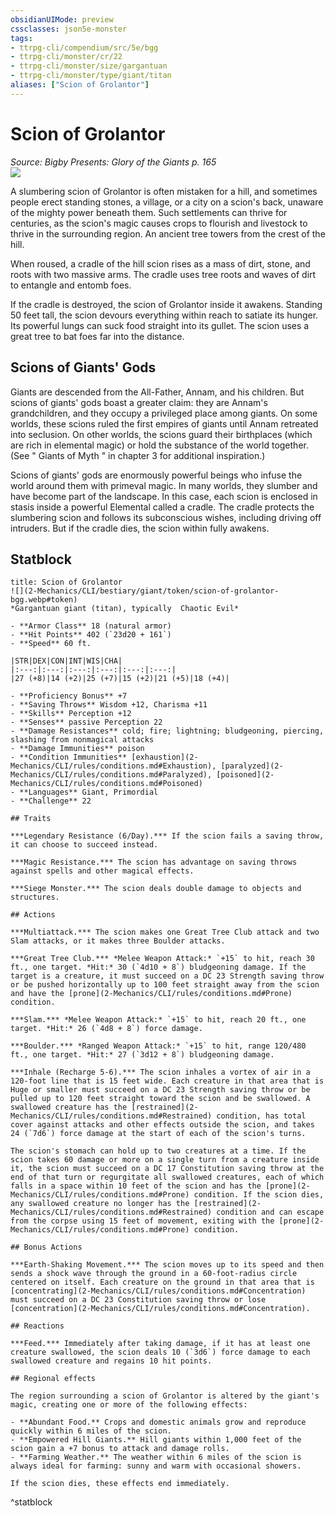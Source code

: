 ```yaml
---
obsidianUIMode: preview
cssclasses: json5e-monster
tags:
- ttrpg-cli/compendium/src/5e/bgg
- ttrpg-cli/monster/cr/22
- ttrpg-cli/monster/size/gargantuan
- ttrpg-cli/monster/type/giant/titan
aliases: ["Scion of Grolantor"]
---
```

# Scion of Grolantor
*Source: Bigby Presents: Glory of the Giants p. 165*  
![](2-Mechanics/CLI/bestiary/giant/img/scion-of-grolantor.webp#right)

A slumbering scion of Grolantor is often mistaken for a hill, and sometimes people erect standing stones, a village, or a city on a scion's back, unaware of the mighty power beneath them. Such settlements can thrive for centuries, as the scion's magic causes crops to flourish and livestock to thrive in the surrounding region. An ancient tree towers from the crest of the hill.

When roused, a cradle of the hill scion rises as a mass of dirt, stone, and roots with two massive arms. The cradle uses tree roots and waves of dirt to entangle and entomb foes.

If the cradle is destroyed, the scion of Grolantor inside it awakens. Standing 50 feet tall, the scion devours everything within reach to satiate its hunger. Its powerful lungs can suck food straight into its gullet. The scion uses a great tree to bat foes far into the distance.

## Scions of Giants' Gods

Giants are descended from the All-Father, Annam, and his children. But scions of giants' gods boast a greater claim: they are Annam's grandchildren, and they occupy a privileged place among giants. On some worlds, these scions ruled the first empires of giants until Annam retreated into seclusion. On other worlds, the scions guard their birthplaces (which are rich in elemental magic) or hold the substance of the world together. (See " Giants of Myth " in chapter 3 for additional inspiration.)

Scions of giants' gods are enormously powerful beings who infuse the world around them with primeval magic. In many worlds, they slumber and have become part of the landscape. In this case, each scion is enclosed in stasis inside a powerful Elemental called a cradle. The cradle protects the slumbering scion and follows its subconscious wishes, including driving off intruders. But if the cradle dies, the scion within fully awakens.

## Statblock

```ad-statblock
title: Scion of Grolantor
![](2-Mechanics/CLI/bestiary/giant/token/scion-of-grolantor-bgg.webp#token)
*Gargantuan giant (titan), typically  Chaotic Evil*

- **Armor Class** 18 (natural armor)
- **Hit Points** 402 (`23d20 + 161`) 
- **Speed** 60 ft.

|STR|DEX|CON|INT|WIS|CHA|
|:---:|:---:|:---:|:---:|:---:|:---:|
|27 (+8)|14 (+2)|25 (+7)|15 (+2)|21 (+5)|18 (+4)|

- **Proficiency Bonus** +7
- **Saving Throws** Wisdom +12, Charisma +11
- **Skills** Perception +12
- **Senses** passive Perception 22
- **Damage Resistances** cold; fire; lightning; bludgeoning, piercing, slashing from nonmagical attacks
- **Damage Immunities** poison
- **Condition Immunities** [exhaustion](2-Mechanics/CLI/rules/conditions.md#Exhaustion), [paralyzed](2-Mechanics/CLI/rules/conditions.md#Paralyzed), [poisoned](2-Mechanics/CLI/rules/conditions.md#Poisoned)
- **Languages** Giant, Primordial
- **Challenge** 22

## Traits

***Legendary Resistance (6/Day).*** If the scion fails a saving throw, it can choose to succeed instead.

***Magic Resistance.*** The scion has advantage on saving throws against spells and other magical effects.

***Siege Monster.*** The scion deals double damage to objects and structures.

## Actions

***Multiattack.*** The scion makes one Great Tree Club attack and two Slam attacks, or it makes three Boulder attacks.

***Great Tree Club.*** *Melee Weapon Attack:* `+15` to hit, reach 30 ft., one target. *Hit:* 30 (`4d10 + 8`) bludgeoning damage. If the target is a creature, it must succeed on a DC 23 Strength saving throw or be pushed horizontally up to 100 feet straight away from the scion and have the [prone](2-Mechanics/CLI/rules/conditions.md#Prone) condition.

***Slam.*** *Melee Weapon Attack:* `+15` to hit, reach 20 ft., one target. *Hit:* 26 (`4d8 + 8`) force damage.

***Boulder.*** *Ranged Weapon Attack:* `+15` to hit, range 120/480 ft., one target. *Hit:* 27 (`3d12 + 8`) bludgeoning damage.

***Inhale (Recharge 5-6).*** The scion inhales a vortex of air in a 120-foot line that is 15 feet wide. Each creature in that area that is Huge or smaller must succeed on a DC 23 Strength saving throw or be pulled up to 120 feet straight toward the scion and be swallowed. A swallowed creature has the [restrained](2-Mechanics/CLI/rules/conditions.md#Restrained) condition, has total cover against attacks and other effects outside the scion, and takes 24 (`7d6`) force damage at the start of each of the scion's turns.

The scion's stomach can hold up to two creatures at a time. If the scion takes 60 damage or more on a single turn from a creature inside it, the scion must succeed on a DC 17 Constitution saving throw at the end of that turn or regurgitate all swallowed creatures, each of which falls in a space within 10 feet of the scion and has the [prone](2-Mechanics/CLI/rules/conditions.md#Prone) condition. If the scion dies, any swallowed creature no longer has the [restrained](2-Mechanics/CLI/rules/conditions.md#Restrained) condition and can escape from the corpse using 15 feet of movement, exiting with the [prone](2-Mechanics/CLI/rules/conditions.md#Prone) condition.

## Bonus Actions

***Earth-Shaking Movement.*** The scion moves up to its speed and then sends a shock wave through the ground in a 60-foot-radius circle centered on itself. Each creature on the ground in that area that is [concentrating](2-Mechanics/CLI/rules/conditions.md#Concentration) must succeed on a DC 23 Constitution saving throw or lose [concentration](2-Mechanics/CLI/rules/conditions.md#Concentration).

## Reactions

***Feed.*** Immediately after taking damage, if it has at least one creature swallowed, the scion deals 10 (`3d6`) force damage to each swallowed creature and regains 10 hit points.

## Regional effects

The region surrounding a scion of Grolantor is altered by the giant's magic, creating one or more of the following effects:

- **Abundant Food.** Crops and domestic animals grow and reproduce quickly within 6 miles of the scion.  
- **Empowered Hill Giants.** Hill giants within 1,000 feet of the scion gain a +7 bonus to attack and damage rolls.  
- **Farming Weather.** The weather within 6 miles of the scion is always ideal for farming: sunny and warm with occasional showers.  

If the scion dies, these effects end immediately.
```
^statblock